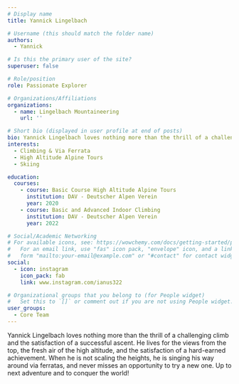 ```yaml
---
# Display name
title: Yannick Lingelbach

# Username (this should match the folder name)
authors:
  - Yannick

# Is this the primary user of the site?
superuser: false

# Role/position
role: Passionate Explorer

# Organizations/Affiliations
organizations:
  - name: Lingelbach Mountaineering
    url: ''

# Short bio (displayed in user profile at end of posts)
bio: Yannick Lingelbach loves nothing more than the thrill of a challenging climb and the satisfaction of a successful ascent. He lives for the views from the top, the fresh air of the high altitude, and the satisfaction of a hard-earned achievement. When he is not scaling the heights, he is singing his way around via ferratas, and never misses an opportunity to try a new one. Up to next adventure and to conquer the world!
interests:
  - Climbing & Via Ferrata
  - High Altitude Alpine Tours
  - Skiing

education:
  courses:
    - course: Basic Course High Altitude Alpine Tours
      institution: DAV - Deutscher Alpen Verein
      year: 2020
    - course: Basic and Advanced Indoor Climbing 
      institution: DAV - Deutscher Alpen Verein
      year: 2022

# Social/Academic Networking
# For available icons, see: https://wowchemy.com/docs/getting-started/page-builder/#icons
#   For an email link, use "fas" icon pack, "envelope" icon, and a link in the
#   form "mailto:your-email@example.com" or "#contact" for contact widget.
social:
  - icon: instagram
    icon_pack: fab
    link: www.instagram.com/ianus322

# Organizational groups that you belong to (for People widget)
#   Set this to `[]` or comment out if you are not using People widget.
user_groups:
  - Core Team
---
```


Yannick Lingelbach loves nothing more than the thrill of a challenging climb and the satisfaction of a successful ascent. He lives for the views from the top, the fresh air of the high altitude, and the satisfaction of a hard-earned achievement. When he is not scaling the heights, he is singing his way around via ferratas, and never misses an opportunity to try a new one. Up to next adventure and to conquer the world!
